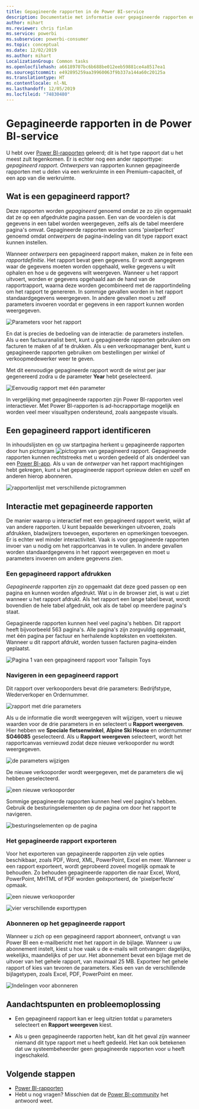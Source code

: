 ```yaml
---
title: Gepagineerde rapporten in de Power BI-service
description: Documentatie met informatie over gepagineerde rapporten en de weergave daarvan in de Power BI-service
author: mihart
ms.reviewer: chris finlan
ms.service: powerbi
ms.subservice: powerbi-consumer
ms.topic: conceptual
ms.date: 12/02/2019
ms.author: mihart
LocalizationGroup: Common tasks
ms.openlocfilehash: a66189707bc6b688be012eeb59881ce4a8517ea1
ms.sourcegitcommit: e492895259aa39960063f9b337a144a60c20125a
ms.translationtype: HT
ms.contentlocale: nl-NL
ms.lasthandoff: 12/05/2019
ms.locfileid: "74830480"
---
```

# <a name="paginated-reports-in-the-power-bi-service"></a>Gepagineerde rapporten in de Power BI-service
U hebt over [Power BI-rapporten](end-user-reports.md) geleerd; dit is het type rapport dat u het meest zult tegenkomen. Er is echter nog een ander rapporttype: *gepagineerd rapport*. *Ontwerpers* van rapporten kunnen gepagineerde rapporten met u delen via een werkruimte in een Premium-capaciteit, of een app van die werkruimte. 

## <a name="what-is-a-paginated-report"></a>Wat is een gepagineerd rapport?

Deze rapporten worden *gepagineerd* genoemd omdat ze zo zijn opgemaakt dat ze op een afgedrukte pagina passen. Een van de voordelen is dat gegevens in een tabel worden weergegeven, zelfs als de tabel meerdere pagina's omvat. Gepagineerde rapporten worden soms 'pixelperfect' genoemd omdat *ontwerpers* de pagina-indeling van dit type rapport exact kunnen instellen.

Wanneer *ontwerpers* een gepagineerd rapport maken, maken ze in feite een *rapportdefinitie*. Het rapport bevat geen gegevens. Er wordt aangegeven waar de gegevens moeten worden opgehaald, welke gegevens u wilt ophalen en hoe u de gegevens wilt weergeven. Wanneer u het rapport uitvoert, worden er gegevens opgehaald aan de hand van de rapportrapport, waarna deze worden gecombineerd met de rapportindeling om het rapport te genereren. In sommige gevallen worden in het rapport standaardgegevens weergegeven. In andere gevallen moet u zelf parameters invoeren voordat er gegevens in een rapport kunnen worden weergegeven. 

   ![Parameters voor het rapport](./media/end-user-paginated-report/power-bi-report-parameters.png)

En dat is precies de bedoeling van de interactie: de parameters instellen. Als u een factuuranalist bent, kunt u gepagineerde rapporten gebruiken om facturen te maken of af te drukken. Als u een verkoopmanager bent, kunt u gepagineerde rapporten gebruiken om bestellingen per winkel of verkoopmedewerker weer te geven. 

Met dit eenvoudige gepagineerde rapport wordt de winst per jaar gegenereerd zodra u de parameter **Year** hebt geselecteerd. 

![Eenvoudig rapport met één parameter](./media/end-user-paginated-report/power-bi-report-simple.png)

In vergelijking met gepagineerde rapporten zijn Power BI-rapporten veel interactiever. Met Power BI-rapporten is ad-hocrapportage mogelijk en worden veel meer visualtypen ondersteund, zoals aangepaste visuals.

## <a name="identify-a-paginated-report"></a>Een gepagineerd rapport identificeren

In inhoudslijsten en op uw startpagina herkent u gepagineerde rapporten door hun pictogram ![pictogram van gepagineerd rapport](media/end-user-paginated-report/power-bi-report-icon.png).  Gepagineerde rapporten kunnen rechtstreeks met u worden gedeeld of als onderdeel van een [Power BI-app](end-user-apps.md). Als u van de *ontwerper* van het rapport machtigingen hebt gekregen, kunt u het gepagineerde rapport opnieuw delen en uzelf en anderen hierop abonneren.

![rapportenlijst met verschillende pictogrammen](./media/end-user-paginated-report/power-bi-report-list.png)

## <a name="interact-with-a-paginated-report"></a>Interactie met gepagineerde rapporten

De manier waarop u interactief met een gepagineerd rapport werkt, wijkt af van andere rapporten. U kunt bepaalde bewerkingen uitvoeren, zoals afdrukken, bladwijzers toevoegen, exporteren en opmerkingen toevoegen. Er is echter wel minder interactiviteit. Vaak is voor gepagineerde rapporten invoer van u nodig om het rapportcanvas in te vullen.  In andere gevallen worden standaardgegevens in het rapport weergegeven en moet u parameters invoeren om andere gegevens zien.

### <a name="print-a-paginated-report"></a>Een gepagineerd rapport afdrukken

*Gepagineerde* rapporten zijn zo opgemaakt dat deze goed passen op een pagina en kunnen worden afgedrukt. Wat u in de browser ziet, is wat u ziet wanneer u het rapport afdrukt. Als het rapport een lange tabel bevat, wordt bovendien de hele tabel afgedrukt, ook als de tabel op meerdere pagina's staat. 

Gepagineerde rapporten kunnen heel veel pagina's hebben. Dit rapport heeft bijvoorbeeld 563 pagina's. Alle pagina's zijn zorgvuldig opgemaakt, met één pagina per factuur en herhalende kopteksten en voetteksten. Wanneer u dit rapport afdrukt, worden tussen facturen pagina-einden geplaatst.

   ![Pagina 1 van een gepagineerd rapport voor Tailspin Toys](./media/end-user-paginated-report/power-bi-paginated-500.png)


### <a name="navigate-the-paginated-report"></a>Navigeren in een gepagineerd rapport

Dit rapport over verkooporders bevat drie parameters: Bedrijfstype, Wederverkoper en Ordernummer. 

![rapport met drie parameters](./media/end-user-paginated-report/power-bi-parameter.png)

Als u de informatie die wordt weergegeven wilt wijzigen, voert u nieuwe waarden voor de drie parameters in en selecteert u **Rapport weergeven**. Hier hebben we **Speciale fietsenwinkel**, **Alpine Ski House** en ordernummer **SO46085** geselecteerd. Als u **Rapport weergeven** selecteert, wordt het rapportcanvas vernieuwd zodat deze nieuwe verkooporder nu wordt weergegeven.

![de parameters wijzigen](./media/end-user-paginated-report/power-bi-order.png)

De nieuwe verkooporder wordt weergegeven, met de parameters die wij hebben geselecteerd. 

![een nieuwe verkooporder](./media/end-user-paginated-report/power-bi-new-order.png)

Sommige gepagineerde rapporten kunnen heel veel pagina's hebben.  Gebruik de besturingselementen op de pagina om door het rapport te navigeren. 

![besturingselementen op de pagina](./media/end-user-paginated-report/power-bi-page.png)

### <a name="export-the-paginated-report"></a>Het gepagineerde rapport exporteren
Voor het exporteren van gepagineerde rapporten zijn vele opties beschikbaar, zoals PDF, Word, XML, PowerPoint, Excel en meer. Wanneer u een rapport exporteert, wordt geprobeerd zoveel mogelijk opmaak te behouden. Zo behouden gepagineerde rapporten die naar Excel, Word, PowerPoint, MHTML of PDF worden geëxporteerd, de 'pixelperfecte' opmaak. 

![een nieuwe verkooporder](./media/end-user-paginated-report/power-bi-exporting.png)

![vier verschillende exporttypen](./media/end-user-paginated-report/power-bi-four.png)

### <a name="subscribe-to-the-paginated-report"></a>Abonneren op het gepagineerde rapport
Wanneer u zich op een gepagineerd rapport abonneert, ontvangt u van Power BI een e-mailbericht met het rapport in de bijlage. Wanneer u uw abonnement instelt, kiest u hoe vaak u de e-mails wilt ontvangen: dagelijks, wekelijks, maandelijks of per uur. Het abonnement bevat een bijlage met de uitvoer van het gehele rapport, van maximaal 25 MB. Exporteer het gehele rapport of kies van tevoren de parameters. Kies een van de verschillende bijlagetypen, zoals Excel, PDF, PowerPoint en meer.  

![Indelingen voor abonneren](./media/end-user-paginated-report/power-bi-export-list.png)

## <a name="considerations-and-troubleshooting"></a>Aandachtspunten en probleemoplossing

- Een gepagineerd rapport kan er leeg uitzien totdat u parameters selecteert en **Rapport weergeven** kiest.

- Als u geen gepagineerde rapporten hebt, kan dit het geval zijn wanneer niemand dit type rapport met u heeft gedeeld. Het kan ook betekenen dat uw systeembeheerder geen gepagineerde rapporten voor u heeft ingeschakeld. 

 

## <a name="next-steps"></a>Volgende stappen
- [Power BI-rapporten](end-user-reports.md)
- Hebt u nog vragen? Misschien dat de [Power BI-community](https://community.powerbi.com/) het antwoord weet.

